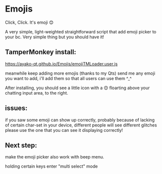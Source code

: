 # Emojis

Click, Click. It's emoji 😊

A very simple, light-weighted straightforward script that add emoji picker to your bc. Very simple thing but you should have it!

## TamperMonkey install:
https://ayako-qt.github.io/Emojis/emojiTMLoader.user.js

meanwhile keep adding more emojis (thanks to my Qts)
send me any emoji you want to add, i'll add them so that all users can use them ^_^

After installing, you should see a little icon with a 😊 floarting above your chatting input area, to the right.

## issues:
if you saw some emoji can show up correctly, probably because of lacking of certain char-set in your device, different people will see different glitches
please use the one that you can see it displaying correctly! 

## Next step:
make the emoji picker also work with beep menu.

holding certain keys enter "multi select" mode
